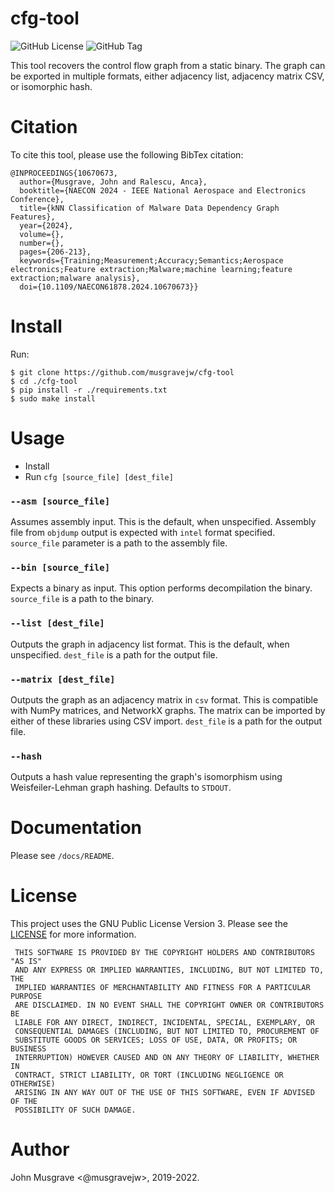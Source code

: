 # cfg-tool
![GitHub License](https://img.shields.io/github/license/musgravejw/cfg-tool)
![GitHub Tag](https://img.shields.io/github/v/tag/musgravejw/cfg-tool)

This tool recovers the control flow graph from a static binary.  The graph can be exported in multiple formats, either adjacency list, adjacency matrix CSV, or isomorphic hash.

# Citation
To cite this tool, please use the following BibTex citation:
```
@INPROCEEDINGS{10670673,
  author={Musgrave, John and Ralescu, Anca},
  booktitle={NAECON 2024 - IEEE National Aerospace and Electronics Conference}, 
  title={kNN Classification of Malware Data Dependency Graph Features}, 
  year={2024},
  volume={},
  number={},
  pages={206-213},
  keywords={Training;Measurement;Accuracy;Semantics;Aerospace electronics;Feature extraction;Malware;machine learning;feature extraction;malware analysis},
  doi={10.1109/NAECON61878.2024.10670673}}

```

# Install
Run:
```
$ git clone https://github.com/musgravejw/cfg-tool
$ cd ./cfg-tool
$ pip install -r ./requirements.txt
$ sudo make install
```

# Usage
- Install
- Run `cfg [source_file] [dest_file]` 

### `--asm [source_file]`
Assumes assembly input.  This is the default, when unspecified.  Assembly file from `objdump` output is expected with `intel` format specified.  `source_file` parameter is a path to the assembly file.

### `--bin [source_file]`
Expects a binary as input.  This option performs decompilation the binary.  `source_file` is a path to the binary.

### `--list [dest_file]`
Outputs the graph in adjacency list format.  This is the default, when unspecified.  `dest_file` is a path for the output file.

### `--matrix [dest_file]`
Outputs the graph as an adjacency matrix in `csv` format.  This is compatible with NumPy matrices, and NetworkX graphs.  The matrix can be imported by either of these libraries using CSV import.  `dest_file` is a path for the output file.

### `--hash`
Outputs a hash value representing the graph's isomorphism using Weisfeiler-Lehman graph hashing.  Defaults to `STDOUT`.

# Documentation
Please see `/docs/README`.

# License
This project uses the GNU Public License Version 3.  Please see the [LICENSE](https://github.com/musgravejw/cfg-tool/blob/HEAD/LICENSE) for more information.
```
 THIS SOFTWARE IS PROVIDED BY THE COPYRIGHT HOLDERS AND CONTRIBUTORS "AS IS"
 AND ANY EXPRESS OR IMPLIED WARRANTIES, INCLUDING, BUT NOT LIMITED TO, THE
 IMPLIED WARRANTIES OF MERCHANTABILITY AND FITNESS FOR A PARTICULAR PURPOSE
 ARE DISCLAIMED. IN NO EVENT SHALL THE COPYRIGHT OWNER OR CONTRIBUTORS BE
 LIABLE FOR ANY DIRECT, INDIRECT, INCIDENTAL, SPECIAL, EXEMPLARY, OR
 CONSEQUENTIAL DAMAGES (INCLUDING, BUT NOT LIMITED TO, PROCUREMENT OF
 SUBSTITUTE GOODS OR SERVICES; LOSS OF USE, DATA, OR PROFITS; OR BUSINESS
 INTERRUPTION) HOWEVER CAUSED AND ON ANY THEORY OF LIABILITY, WHETHER IN
 CONTRACT, STRICT LIABILITY, OR TORT (INCLUDING NEGLIGENCE OR OTHERWISE)
 ARISING IN ANY WAY OUT OF THE USE OF THIS SOFTWARE, EVEN IF ADVISED OF THE
 POSSIBILITY OF SUCH DAMAGE.
```

# Author
John Musgrave <@musgravejw>, 2019-2022.

